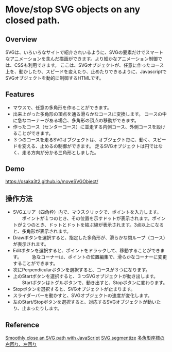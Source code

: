 # Move/stop SVG objects on any closed path.

## Overview
SVGは、いろいろなサイトで紹介されいるように、SVGの要素だけでスマートなアニメーションを含んだ描画ができます。より細かなアニメーション制御では、CSSも利用できます。
ここは、SVGオブジェクトが、任意に作ったコース上を、動かしたり、スピードを変えたり、止めたりできるように、JavascriptでSVGオブジェクトを動的に制御するHTMLです。

## Features
- マウスで、任意の多角形を作ることができます。
- 出来上がった多角形の頂点を通る滑らかなコースに変換します。
  コースの中に急なコーナーがある場合、多角形の頂点の移動ができます。
- 作ったコース（センターコース）に並走する内側コース、外側コースを設けることができます。
- ３つのコースを走るSVGオブジェクトは、オブジェクト毎に、動く、スピードを変える、止めるの制御ができます。
  走るSVGオブジェクトは円ではなく、走る方向が分かる三角形としました。

## Demo
https://osaka3t2.github.io/moveSVGObject/

## 操作方法
- SVGエリア（四角枠）内で、マウスクリックで、ポイントを入力します。
　　ポイントが１つのとき、その位置を示すドットが表示されます。ポイントが２つのとき、ドットとドットを結ぶ線が表示されます。3点以上になると、多角形が表示されます。
- Drawボタンを選択すると、指定した多角形が、滑らかな閉ループ（コース）が表示されます。
- Editボタンを選択すると、ポイントをドラックして、移動することができます。
　　急なコーナーは、ポイントの位置編集で、滑らかなコーナーに変更することができます。
- 次にPerpendicularボタンを選択すると、コースが３つになります。
- 上のStartボタンを選択すると、３つSVGオブジェクトが動き出します。
　　Startボタンはトグルボタンで、動き出すと、Stopボタンに変わります。
- Stopボタンを選択すると、SVGオブジェクトが止まります。
- スライダーバーを動かすと、SVGオブジェクトの速度が変化します。
- 左のStart/Stopボタンを選択すると、対応するSVGオブジェクトが動いたり、止まったりします。

## Reference
[Smoothly close an SVG path with JavaScript](https://stackoverflow.com/questions/76702965/smoothly-close-an-svg-path-with-javascript)
[SVG segmentize](https://www.npmjs.com/package/svg-segmentize)
[多角形座標の右回り、左回り](https://www5d.biglobe.ne.jp/~noocyte/Programming/Geometry/PolygonMoment-jp.html)

